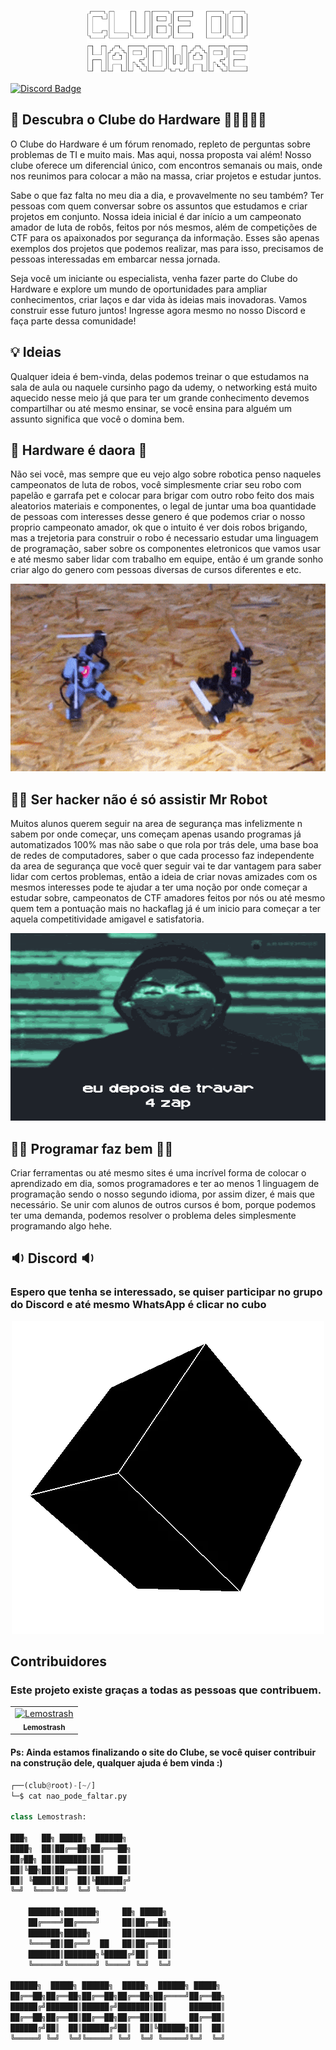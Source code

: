 <p align="center">
  <a href="https://github.com/lemostrash/Clube-do-Hardware">
    <img src="./Images/hard3.png" alt="Clube do Hardware" width="260" height="100">
  </a>
</p>

[![Discord Badge](https://img.shields.io/badge/Discord-5865F2?style=for-the-badge&logo=discord&logoColor=white)](#discord)
## 🦾 Descubra o Clube do Hardware 👩‍💻👩🏻‍💻

O Clube do Hardware é um fórum renomado, repleto de perguntas sobre problemas de TI e muito mais. Mas aqui, nossa proposta vai além! Nosso clube oferece um diferencial único, com encontros semanais ou mais, onde nos reunimos para colocar a mão na massa, criar projetos e estudar juntos.

Sabe o que faz falta no meu dia a dia, e provavelmente no seu também? Ter pessoas com quem conversar sobre os assuntos que estudamos e criar projetos em conjunto. Nossa ideia inicial é dar início a um campeonato amador de luta de robôs, feitos por nós mesmos, além de competições de CTF para os apaixonados por segurança da informação. Esses são apenas exemplos dos projetos que podemos realizar, mas para isso, precisamos de pessoas interessadas em embarcar nessa jornada.

Seja você um iniciante ou especialista, venha fazer parte do Clube do Hardware e explore um mundo de oportunidades para ampliar conhecimentos, criar laços e dar vida às ideias mais inovadoras. Vamos construir esse futuro juntos! Ingresse agora mesmo no nosso Discord e faça parte dessa comunidade!

## 💡 Ideias 

Qualquer ideia é bem-vinda, delas podemos treinar o que estudamos na sala de aula ou naquele cursinho pago da udemy, o networking está muito aquecido nesse meio já que para ter um grande conhecimento devemos compartilhar ou até mesmo ensinar, se você ensina para alguém um assunto significa que você o domina bem.

## 🦾 Hardware é daora 🦾

Não sei você, mas sempre que eu vejo algo sobre robotica penso naqueles campeonatos de luta de robos, você simplesmente criar seu robo com papelão e garrafa pet e colocar para brigar com outro robo feito dos mais aleatorios materiais e componentes, o legal de juntar uma boa quantidade de pessoas com interesses desse genero é que podemos criar o nosso proprio campeonato amador, ok que o intuito é ver dois robos brigando, mas a trejetoria para construir o robo é necessario estudar uma linguagem de programação, saber sobre os componentes eletronicos que vamos usar e até mesmo saber lidar com trabalho em equipe, então é um grande sonho criar algo do genero com pessoas diversas de cursos diferentes e etc.

<p align="center">
    <img src="./Images/robot.gif" alt="Clube do Hardware" width="600" height="300">
      </a>
</p>


## 👨‍🚀 Ser hacker não é só assistir Mr Robot 

Muitos alunos querem seguir na area de segurança mas infelizmente n sabem por onde começar, uns começam apenas usando programas já automatizados 100% mas não sabe o que rola por trás dele, uma base boa de redes de computadores, saber o que cada processo faz independente da area de segurança que você quer seguir vai te dar vantagem para saber lidar com certos problemas, então a ideia de criar novas amizades com os mesmos interesses pode te ajudar a ter uma noção por onde começar a estudar sobre, campeonatos de CTF amadores feitos por nós ou até mesmo quem tem a pontuação mais no hackaflag já é um inicio para começar a ter aquela competitividade amigavel e satisfatoria.

<p align="center">
    <img src="./Images/hacker1.gif" alt="Clube do Hardware" width="600" height="300">
      </a>
</p>

## 👩‍💻 Programar faz bem 👩‍💻 

Criar ferramentas ou até mesmo sites é uma incrível forma de colocar o aprendizado em dia, somos programadores e ter ao menos 1 linguagem de programação sendo o nosso segundo idioma, por assim dizer, é mais que necessário. Se unir com alunos de outros cursos é bom, porque podemos ter uma demanda, podemos resolver o problema deles simplesmente programando algo hehe.

## :sound: Discord :sound:

### Espero que tenha se interessado, se quiser participar no grupo do Discord e até mesmo WhatsApp é clicar no cubo

<p align="center">
  <a href="https://discord.com/invite/qH6bQXdj">
    <img src="./Images/giphy.webp" alt="Clube do Hardware" width="" height="">
      </a>
</p>


## Contribuidores
### Este projeto existe graças a todas as pessoas que contribuem.

<table>
  <tr>
   <td align="center">
     <a href="https://github.com/lemostrash">
        <img
          src="https://avatars.githubusercontent.com/u/53500223?v=4"
          width="100px;"alt="Lemostrash" />
        </br>
       <sub>
        <b>Lemostrash</b>
      </sub>
      </a>
      </td>
      <!-- ------INSIRA SUA CONTRIBUICAO ACIMA DESTA LINHA -->
        </tr>
</table>


<!-- ------COMO INSERIR SUA CONTRIBUICAO ACIMA DESTA LINHA -->
</table>
 </tr>
  
  <!-- EXEMPLO DE CONTRIBUIDOR -->
  <!-- <td >
      <a href="{LINK DE PERFIL}">
        <img
          src="{LINK DE FOTO DE PERFIL}"
          width="100px;"
          alt="{NOME DE USUARIO}"
         />
        <sub>
        <b>NOME DE USUARIO</b>
        </sub>
      </a>
    </td> -->
  </tr>
</table>



#### Ps: Ainda estamos finalizando o site do Clube, se você quiser contribuir na construção dele, qualquer ajuda é bem vinda :)


```python
┌──(club@root)-[~/]
└─$ cat nao_pode_faltar.py

class Lemostrash:

███╗   ██╗ █████╗  ██████╗ 
████╗  ██║██╔══██╗██╔═══██╗
██╔██╗ ██║███████║██║   ██║
██║╚██╗██║██╔══██║██║   ██║
██║ ╚████║██║  ██║╚██████╔╝
╚═╝  ╚═══╝╚═╝  ╚═╝ ╚═════╝ 
                           
    ███████╗███████╗     ██╗ █████╗ 
    ██╔════╝██╔════╝     ██║██╔══██╗
    ███████╗█████╗       ██║███████║
    ╚════██║██╔══╝  ██   ██║██╔══██║
    ███████║███████╗╚█████╔╝██║  ██║
    ╚══════╝╚══════╝ ╚════╝ ╚═╝  ╚═╝

██████╗  █████╗ ██████╗  █████╗  ██████╗ █████╗ 
██╔══██╗██╔══██╗██╔══██╗██╔══██╗██╔════╝██╔══██╗
██████╔╝███████║██████╔╝███████║██║     ███████║
██╔══██╗██╔══██║██╔══██╗██╔══██║██║     ██╔══██║
██████╔╝██║  ██║██████╔╝██║  ██║╚██████╗██║  ██║
╚═════╝ ╚═╝  ╚═╝╚═════╝ ╚═╝  ╚═╝ ╚═════╝╚═╝  ╚═╝
                                                                                                       
```
